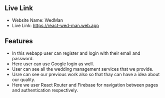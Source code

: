 ## Live Link
- Website Name: WedMan
- Live Link: https://react-wed-man.web.app

## Features

- In this webapp user can register and login with their email and password.
- Here user can use Google login as well.
- User can see all the wedding management services that we provide.
- Usre can see our previous work also so that thay can have a idea about our quality.
- Here we user React Router and Firebase for navigation between pages and authentication respectively.
